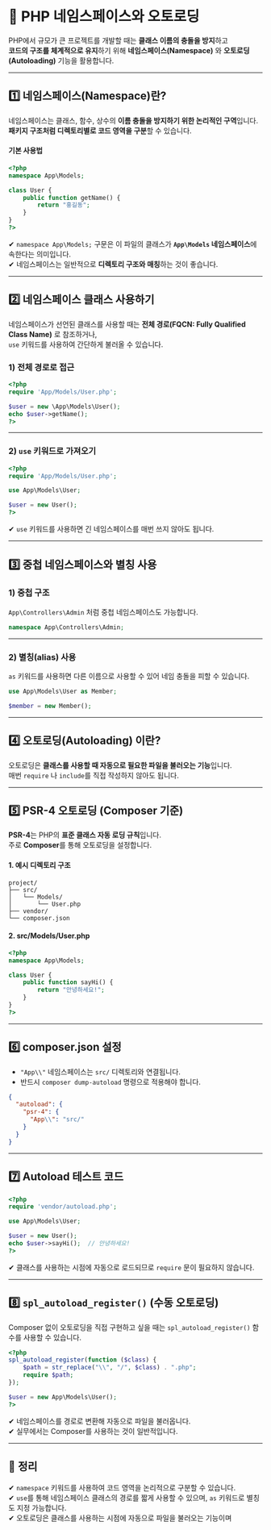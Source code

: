 # 🧩 PHP 네임스페이스와 오토로딩

PHP에서 규모가 큰 프로젝트를 개발할 때는 **클래스 이름의 충돌을 방지**하고  
**코드의 구조를 체계적으로 유지**하기 위해 **네임스페이스(Namespace)** 와 **오토로딩(Autoloading)** 기능을 활용합니다.

---

## 1️⃣ 네임스페이스(Namespace)란?

네임스페이스는 클래스, 함수, 상수의 **이름 충돌을 방지하기 위한 논리적인 구역**입니다.  
**패키지 구조처럼 디렉토리별로 코드 영역을 구분**할 수 있습니다.

#### 기본 사용법

```php
<?php
namespace App\Models;

class User {
    public function getName() {
        return "홍길동";
    }
}
?>
```

✔ `namespace App\Models;` 구문은 이 파일의 클래스가 **`App\Models` 네임스페이스**에 속한다는 의미입니다.  
✔ 네임스페이스는 일반적으로 **디렉토리 구조와 매칭**하는 것이 좋습니다.  

---

## 2️⃣ 네임스페이스 클래스 사용하기

네임스페이스가 선언된 클래스를 사용할 때는 **전체 경로(FQCN: Fully Qualified Class Name)** 로 참조하거나,  
`use` 키워드를 사용하여 간단하게 불러올 수 있습니다.

### 1) 전체 경로로 접근

```php
<?php
require 'App/Models/User.php';

$user = new \App\Models\User();
echo $user->getName();
?>
```

---

### 2) `use` 키워드로 가져오기

```php
<?php
require 'App/Models/User.php';

use App\Models\User;

$user = new User();
?>
```

✔ `use` 키워드를 사용하면 긴 네임스페이스를 매번 쓰지 않아도 됩니다.  

---

## 3️⃣ 중첩 네임스페이스와 별칭 사용

### 1) 중첩 구조
`App\Controllers\Admin` 처럼 중첩 네임스페이스도 가능합니다.

```php
namespace App\Controllers\Admin;
```

---

### 2) 별칭(alias) 사용
`as` 키워드를 사용하면 다른 이름으로 사용할 수 있어 네임 충돌을 피할 수 있습니다.

```php
use App\Models\User as Member;

$member = new Member();
```

---

## 4️⃣ 오토로딩(Autoloading) 이란?

오토로딩은 **클래스를 사용할 때 자동으로 필요한 파일을 불러오는 기능**입니다.  
매번 `require` 나 `include`를 직접 작성하지 않아도 됩니다.

---

## 5️⃣ PSR-4 오토로딩 (Composer 기준)

**PSR-4**는 PHP의 **표준 클래스 자동 로딩 규칙**입니다.  
주로 **Composer**를 통해 오토로딩을 설정합니다.

#### 1. 예시 디렉토리 구조

```
project/
├── src/
│   └── Models/
│       └── User.php
├── vendor/
└── composer.json
```

#### 2. src/Models/User.php

```php
<?php
namespace App\Models;

class User {
    public function sayHi() {
        return "안녕하세요!";
    }
}
?>
```

---

## 6️⃣ composer.json 설정
- `"App\\"` 네임스페이스는 `src/` 디렉토리와 연결됩니다.
- 반드시 `composer dump-autoload` 명령으로 적용해야 합니다.

```json
{
  "autoload": {
    "psr-4": {
      "App\\": "src/"
    }
  }
}
```

---

## 7️⃣ Autoload 테스트 코드

```php
<?php
require 'vendor/autoload.php';

use App\Models\User;

$user = new User();
echo $user->sayHi();  // 안녕하세요!
?>
```

✔ 클래스를 사용하는 시점에 자동으로 로드되므로 `require` 문이 필요하지 않습니다.

---

## 8️⃣ `spl_autoload_register()` (수동 오토로딩)

Composer 없이 오토로딩을 직접 구현하고 싶을 때는 `spl_autoload_register()` 함수를 사용할 수 있습니다.

```php
<?php
spl_autoload_register(function ($class) {
    $path = str_replace("\\", "/", $class) . ".php";
    require $path;
});

$user = new App\Models\User();
?>
```

✔ 네임스페이스를 경로로 변환해 자동으로 파일을 불러옵니다.  
✔ 실무에서는 Composer를 사용하는 것이 일반적입니다.  

---

## 🎯 정리

✔ `namespace` 키워드를 사용하여 코드 영역을 논리적으로 구분할 수 있습니다.  
✔ `use`를 통해 네임스페이스 클래스의 경로를 짧게 사용할 수 있으며, `as` 키워드로 별칭도 지정 가능합니다.  
✔ 오토로딩은 클래스를 사용하는 시점에 자동으로 파일을 불러오는 기능이며
